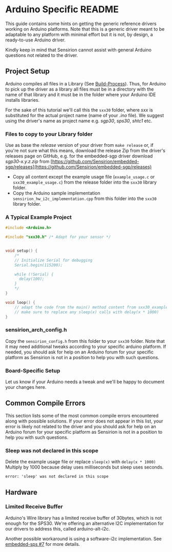 # Arduino Specific README
This guide contains some hints on getting the generic reference drivers working
on Arduino platforms. Note that this is a generic driver meant to be adaptable
to any platform with minimal effort but it is not, by design, a ready-to-use
Arduino driver.

Kindly keep in mind that Sensirion cannot assist with general Arduino questions
not related to the driver.

## Project Setup
Arduino compiles all files in a Library (See
[Build-Process](https://github.com/arduino/Arduino/wiki/Build-Process)). Thus,
for Arduino to pick up the driver as a library all files must be in a directory
with the name of that library and it must be in the folder where your Arduino
IDE installs libraries.

For the sake of this tutorial we'll call this the `sxx30` folder, where _sxx_ is
substituted for the actual project name (name of your _.ino_ file). We suggest
using the driver's name as project name e.g. _sgp30_, _sps30_, _shtc1_ etc.

### Files to copy to your Library folder
Use as base the *release* version of your driver from `make release` or, if
you're not sure what this means, download the release Zip from the driver's
releases page on GitHub, e.g. for the embedded-sgp driver download
_sgp30-x.y.z.zip_ from
[https://github.com/Sensirion/embedded-sgp/releases](https://github.com/Sensirion/embedded-sgp/releases)

* Copy all content except the example usage file (`example_usage.c` or
  `sxx30_example_usage.c`) from the release folder into the `sxx30` library
  folder.
* Copy the Arduino sample implementation
  `sensirion_hw_i2c_implementation.cpp` from this folder into the `sxx30`
  library folder.

### A Typical Example Project

```cpp
#include <Arduino.h>

#include "sxx30.h" /* Adapt for your sensor */


void setup() {
    /*
    // Initialize Serial for debugging
    Serial.begin(115200);

    while (!Serial) {
      delay(100);
    }
    */
}

void loop() {
    // adapt the code from the main() method content from sxx30_example_usage.c
    // make sure to replace any sleep(x) calls with delay(x * 1000)
}
```

### sensirion\_arch\_config.h
Copy the `sensirion_config.h` from this folder to your `sxx30` folder.
Note that it may need additional tweaks according to your specific arduino
platform. If needed, you should ask for help on an Arduino forum for your
specific platform as Sensirion is not in a position to help you with such
questions.

### Board-Specific Setup
Let us know if your Arduino needs a tweak and we'll be happy to document your
changes here.

## Common Compile Errors
This section lists some of the most common compile errors encountered along with
possible solutions. If your error does not appear in this list, your error is
likely not related to the driver and you should ask for help on an Arduino forum
for your specific platform as Sensirion is not in a position to help you with
such questions.

### Sleep was not declared in this scope
Delete the example usage file or replace `sleep(x)` with `delay(x * 1000)`
Multiply by 1000 because delay uses milliseconds but sleep uses seconds.

    error: 'sleep' was not declared in this scope

## Hardware

### Limited Receive Buffer
Arduino's Wire library has a limited receive buffer of 30bytes, which is not
enough for the SPS30. We're offering an alternative I2C implementation for 
our drivers to address this, called arduino-alt-i2c.

Another possible workaround is using a software-i2c
implementation. See [embedded-sps #7](https://github.com/Sensirion/embedded-sps/issues/7)
for more details.
